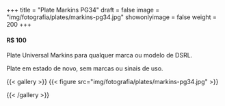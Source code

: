 +++
title = "Plate Markins PG34"
draft = false
image = "img/fotografia/plates/markins-pg34.jpg"
showonlyimage = false
weight = 200
+++
#### R$ 100

Plate Universal Markins para qualquer marca ou modelo de DSRL.

<!--more-->
Plate em estado de novo, sem marcas ou sinais de uso.

{{< gallery >}}
{{< figure src="img/fotografia/plates/markins-pg34.jpg" >}}

{{< /gallery >}}